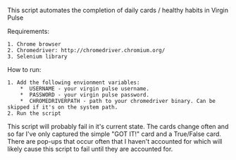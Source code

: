 This script automates the completion of daily cards / healthy habits in Virgin Pulse

Requirements:
    
    1. Chrome browser
    2. Chromedriver: http://chromedriver.chromium.org/
    3. Selenium library
    
How to run:
    
    1. Add the following envionment variables:
        *  USERNAME - your virgin pulse username.
        *  PASSWORD - your virgin pulse password.
        *  CHROMEDRIVERPATH - path to your chromedriver binary. Can be skipped if it's on the system path.
    2. Run the script
    
    
    
This script will probably fail in it's current state. The cards change often and so far I've only captured the simple 
"GOT IT!" card and a True/False card. There are pop-ups that occur often that I haven't accounted for which will likely
cause this script to fail until they are accounted for.
